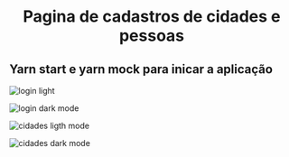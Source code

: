 <h1 align="center"> Pagina de cadastros de cidades e pessoas </h1>

<h2>Yarn start e yarn mock para inicar a aplicação </h2>

![login light](https://user-images.githubusercontent.com/97629782/178925561-00cdc373-3c8e-4c9c-8d4f-610877bcccd6.JPG)


![login dark mode](https://user-images.githubusercontent.com/97629782/178925607-dbac5290-1476-4ee6-9478-0bdeeeb7f0ef.JPG)



![cidades ligth mode](https://user-images.githubusercontent.com/97629782/178925626-80160d50-0a33-4561-9a53-586b664c64ce.JPG)




![cidades dark mode](https://user-images.githubusercontent.com/97629782/178925642-b11a8e69-35d5-41b5-b5ab-878388cd10b7.JPG)
